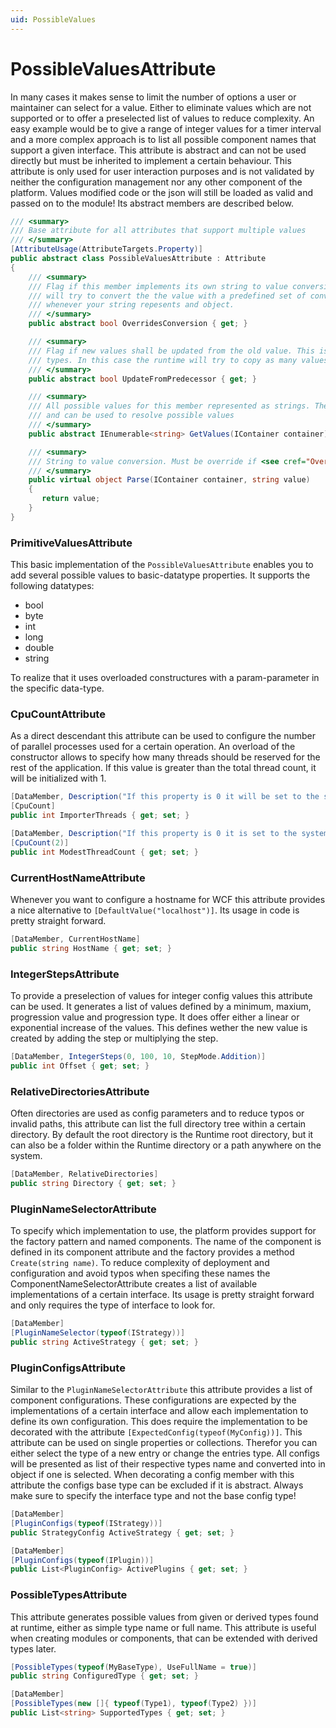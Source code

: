 ```yaml
---
uid: PossibleValues
---
```

# PossibleValuesAttribute

In many cases it makes sense to limit the number of options a user or maintainer can select for a value. Either to eliminate values which are not supported or to offer a preselected list of values to reduce complexity. An easy example would be to give a range of integer values for a timer interval and a more complex approach is to list all possible component names that support a given interface. This attribute is abstract and can not be used directly but must be inherited to implement a certain behaviour. This attribute is only used for user interaction purposes and is not validated by neither the configuration management nor any other component of the platform. Values modified code or the json will still be loaded as valid and passed on to the module! Its abstract members are described below.

````cs
/// <summary>
/// Base attribute for all attributes that support multiple values
/// </summary>
[AttributeUsage(AttributeTargets.Property)]
public abstract class PossibleValuesAttribute : Attribute
{
    /// <summary>
    /// Flag if this member implements its own string to value conversion. If this is set to false the runtime
    /// will try to convert the the value with a predefined set of conversions for native types. This must be overriden
    /// whenever your string repesents and object.
    /// </summary>
    public abstract bool OverridesConversion { get; }

    /// <summary>
    /// Flag if new values shall be updated from the old value. This is used only for object values which support multiple
    /// types. In this case the runtime will try to copy as many values from the old to the new object.
    /// </summary>
    public abstract bool UpdateFromPredecessor { get; }

    /// <summary>
    /// All possible values for this member represented as strings. The given container might be null
    /// and can be used to resolve possible values
    /// </summary>
    public abstract IEnumerable<string> GetValues(IContainer container);

    /// <summary>
    /// String to value conversion. Must be override if <see cref="OverridesConversion"/> is set to true"/>
    /// </summary>
    public virtual object Parse(IContainer container, string value)
    {
       return value;
    }
}
````

### PrimitiveValuesAttribute

This basic implementation of the `PossibleValuesAttribute` enables you to add several possible values to basic-datatype properties. It supports the following datatypes:

- bool
- byte
- int
- long
- double
- string

To realize that it uses overloaded constructures with a param-parameter in the specific data-type.

### CpuCountAttribute

As a direct descendant this attribute can be used to configure the number of parallel processes used for a certain operation. An overload of the constructor allows to specify how many threads should be reserved for the rest of the application. If this value is greater than the total thread count, it will be initialized with 1.

````cs
[DataMember, Description("If this property is 0 it will be set to the systems thread count")]
[CpuCount]
public int ImporterThreads { get; set; }

[DataMember, Description("If this property is 0 it is set to the systems thread count - 2 unless the system does not offer enough threads, then 1")]
[CpuCount(2)]
public int ModestThreadCount { get; set; }
````

### CurrentHostNameAttribute

Whenever you want to configure a hostname for WCF this attribute provides a nice alternative to `[DefaultValue("localhost")]`. Its usage in code is pretty straight forward.

````cs
[DataMember, CurrentHostName]
public string HostName { get; set; }
````

### IntegerStepsAttribute

To provide a preselection of values for integer config values this attribute can be used. It generates a list of values defined by a minimum, maxium, progression value and progression type. It does offer either a linear or exponential increase of the values. This defines wether the new value is created by adding the step or multiplying the step.

````cs
[DataMember, IntegerSteps(0, 100, 10, StepMode.Addition)]
public int Offset { get; set; }
````

### RelativeDirectoriesAttribute

Often directories are used as config parameters and to reduce typos or invalid paths, this attribute can list the full directory tree within a certain directory. By default the root directory is the Runtime root directory, but it can also be a folder within the Runtime directory or a path anywhere on the system.

````cs
[DataMember, RelativeDirectories]
public string Directory { get; set; }
````

### PluginNameSelectorAttribute

To specify which implementation to use, the platform provides support for the factory pattern and named components. The name of the component is defined in its component attribute and the factory provides a method `Create(string name)`. To reduce complexity of deployment and configuration and avoid typos when specifing these names the ComponentNameSelectorAttribute creates a list of available implementations of a certain interface. Its usage is pretty straight forward and only requires the type of interface to look for.

````cs
[DataMember]
[PluginNameSelector(typeof(IStrategy))]
public string ActiveStrategy { get; set; }
````

### PluginConfigsAttribute

Similar to the `PluginNameSelectorAttribute` this attribute provides a list of component configurations. These configurations are expected by the implementations of a certain interface and allow each implementation to define its own configuration. This does require the implementation to be decorated with the attribute `[ExpectedConfig(typeof(MyConfig))]`. This attribute can be used on single properties or collections. Therefor you can either select the type of a new entry or change the entries type. All configs will be presented as list of their respective types name and converted into in object if one is selected. When decorating a config member with this attribute the configs base type can be excluded if it is abstract. Always make sure to specify the interface type and not the base config type!

````cs
[DataMember]
[PluginConfigs(typeof(IStrategy))]
public StrategyConfig ActiveStrategy { get; set; }

[DataMember]
[PluginConfigs(typeof(IPlugin))]
public List<PluginConfig> ActivePlugins { get; set; }
````

### PossibleTypesAttribute

This attribute generates possible values from given or derived types found at runtime, either as simple type name or full name. This attribute is useful when creating modules or components, that can be extended with derived types later.

````cs
[PossibleTypes(typeof(MyBaseType), UseFullName = true)]
public string ConfiguredType { get; set; }

[DataMember]
[PossibleTypes(new []{ typeof(Type1), typeof(Type2) })]
public List<string> SupportedTypes { get; set; }
````